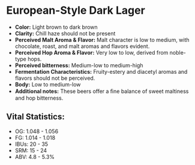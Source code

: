 # European-Style Dark Lager

- **Color:** Light brown to dark brown
- **Clarity:** Chill haze should not be present
- **Perceived Malt Aroma & Flavor:** Malt character is low to medium, with chocolate, roast, and malt aromas and flavors evident.
- **Perceived Hop Aroma & Flavor:** Very low to low, derived from noble-type hops.
- **Perceived bitterness:** Medium-low to medium-high
- **Fermentation Characteristics:** Fruity-estery and diacetyl aromas and flavors should not be perceived.
- **Body:** Low to medium-low
- **Additional notes:** These beers offer a ﬁne balance of sweet maltiness and hop bitterness.

## Vital Statistics:

- OG: 1.048 - 1.056
- FG: 1.014 - 1.018
- IBUs: 20 - 35
- SRM: 15 - 24
- ABV: 4.8 - 5.3%
